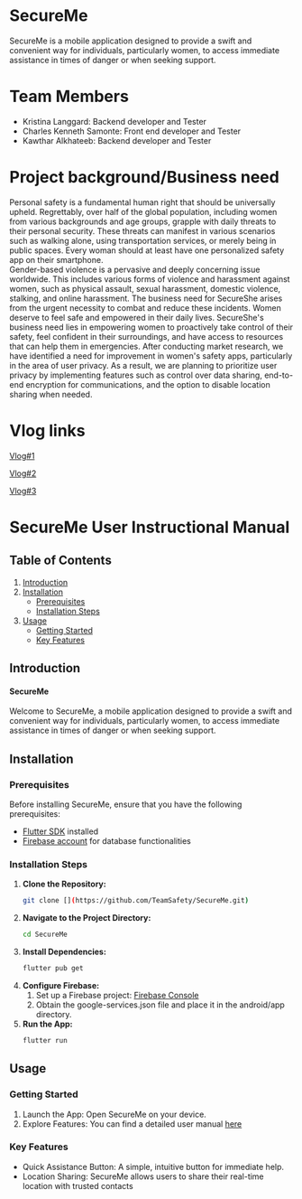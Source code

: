 # SecureMe
SecureMe is a mobile application designed to provide a swift and convenient way for individuals, particularly women, to access immediate assistance in times of danger or when seeking support.

# Team Members
* Kristina Langgard: Backend developer and Tester
* Charles Kenneth Samonte: Front end developer and Tester
* Kawthar Alkhateeb: Backend developer and Tester
 
# Project background/Business need
Personal safety is a fundamental human right that should be universally upheld. Regrettably, over half of the global population, including women from various backgrounds and age groups, grapple with daily threats to their personal security. These threats can manifest in various scenarios such as walking alone, using transportation services, or merely being in public spaces. Every woman should at least have one personalized safety app on their smartphone.  
Gender-based violence is a pervasive and deeply concerning issue worldwide. This includes various forms of violence and harassment against women, such as physical assault, sexual harassment, domestic violence, stalking, and online harassment. The business need for SecureShe arises from the urgent necessity to combat and reduce these incidents.
Women deserve to feel safe and empowered in their daily lives. SecureShe's business need lies in empowering women to proactively take control of their safety, feel confident in their surroundings, and have access to resources that can help them in emergencies.
After conducting market research, we have identified a need for improvement in women's safety apps, particularly in the area of user privacy. As a result, we are planning to prioritize user privacy by implementing features such as control over data sharing, end-to-end encryption for communications, and the option to disable location sharing when needed.

# Vlog links
[Vlog#1](https://youtu.be/LEcPDddBlJ8)

[Vlog#2](https://www.youtube.com/watch?v=B5V21SvFhMI&ab_channel=CharlesSamonte)

[Vlog#3](https://youtu.be/DNDYm6QJ1fg)

# SecureMe User Instructional Manual

## Table of Contents

1. [Introduction](#introduction)
2. [Installation](#installation)
    - [Prerequisites](#prerequisites)
    - [Installation Steps](#installation-steps)
3. [Usage](#usage)
    - [Getting Started](#getting-started)
    - [Key Features](#key-features)

## Introduction

#### SecureMe
Welcome to SecureMe, a mobile application designed to provide a swift and convenient way for individuals, particularly women, to access immediate assistance in times of danger or when seeking support.

## Installation

### Prerequisites

Before installing SecureMe, ensure that you have the following prerequisites:

- [Flutter SDK](https://flutter.dev/docs/get-started/install) installed
- [Firebase account](https://firebase.google.com/) for database functionalities

### Installation Steps

1. **Clone the Repository:**
   ```bash
   git clone [](https://github.com/TeamSafety/SecureMe.git)
2. **Navigate to the Project Directory:**
     ```bash
   cd SecureMe

3. **Install Dependencies:**
     ```bash
   flutter pub get

4. **Configure Firebase:**
    1. Set up a Firebase project: [Firebase Console](https://console.firebase.google.com)
    2. Obtain the google-services.json file and place it in the android/app directory.
4. **Run the App:**
     ```bash
   flutter run
## Usage

### Getting Started
1. Launch the App:
    Open SecureMe on your device.
2. Explore Features:
    You can find a detailed user manual [here](https://github.com/TeamSafety/SecureMe/blob/main/Project%20Documentions/SecureMe%20User%20Manual.pdf)

### Key Features
* Quick Assistance Button: A simple, intuitive button for immediate help. 
* Location Sharing: SecureMe allows users to share their real-time location with trusted contacts





